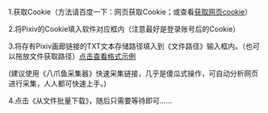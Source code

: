 1.获取Cookie（方法请百度一下：网页获取Cookie；或查看[获取网页cookie](https://blog.csdn.net/lzsm_/article/details/126088857)）

2.将Pixiv的Cookie填入软件对应框内（注意最好是登录账号后的Cookie）

3.将存有Pixiv画廊链接的TXT文本存储路径填入到《文件路径》输入框内。（也可以拖放文件获取路径）[点击查看格式示例](https://github.com/mokola704/Pixiv-Downloader/blob/main/%E6%A0%BC%E5%BC%8F%E7%A4%BA%E4%BE%8B.txt)

(建议使用《八爪鱼采集器》快速采集链接，几乎是傻瓜式操作，可自动分析网页进行采集，人人都可快速上手。)

4.点击《从文件批量下载》，随后只需要等待即可……
